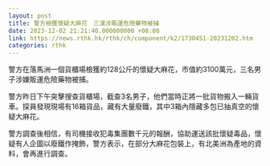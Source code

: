```yaml
---
layout: post
title: 警方檢獲懷疑大麻花　三漢涉販運危險藥物被捕
date: 2023-12-02 21:21:40.000000000 +08:00
link: https://news.rthk.hk/rthk/ch/component/k2/1730451-20231202.htm
categories: rthk
---
```


警方在落馬洲一個貨櫃場檢獲約128公斤的懷疑大麻花，市值約3100萬元，三名男子涉嫌販運危險藥物被捕。

警方昨日下午突擊搜查貨櫃場，截查3名男子，他們當時正將一批貨物搬入一輛貨車。探員發現現場有16箱貨品，藏有大量廢鐵，其中3箱內隱藏多包已抽真空的懷疑大麻花。

警方調查後相信，有司機接收犯毒集團數千元的報酬，協助運送該批懷疑毒品，懷疑有人企圖以廢鐵作掩飾，警方表示，在部分大麻花包裝上，有北美洲為產地的資料，會再進行調查。
